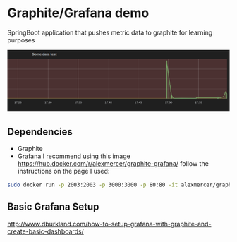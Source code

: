 # Graphite/Grafana demo

SpringBoot application that pushes metric data to graphite for learning purposes

![alt](https://github.com/ferzerkerx/graphite-demo/raw/master/graphite_graphana.png)

## Dependencies
- Graphite
- Grafana
I recommend using this image https://hub.docker.com/r/alexmercer/graphite-grafana/ follow the instructions on the page
I used:

````bash
sudo docker run -p 2003:2003 -p 3000:3000 -p 80:80 -it alexmercer/graphite-grafana
````

## Basic Grafana Setup 
http://www.dburkland.com/how-to-setup-grafana-with-graphite-and-create-basic-dashboards/